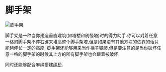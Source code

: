 # 脚手架

![脚手架](block:betterwithaddons:scaffold@0)

脚手架是一种当你建造垂直建筑(如塔楼和刷怪塔)时的得力助手.你可以对着任意一格的脚手架不停右键来堆高整个脚手架塔,但是如果没有其他方块的依靠的话只能夠伸长一定的高度.
脚手架还能够用来当作梯子攀爬.但是要注意的是当你破坏任意一格的脚手架的时候其上方的所有脚手架也会跟着被破坏.

同时还能够配合麻绳搭建[绳桥](bridges.md).